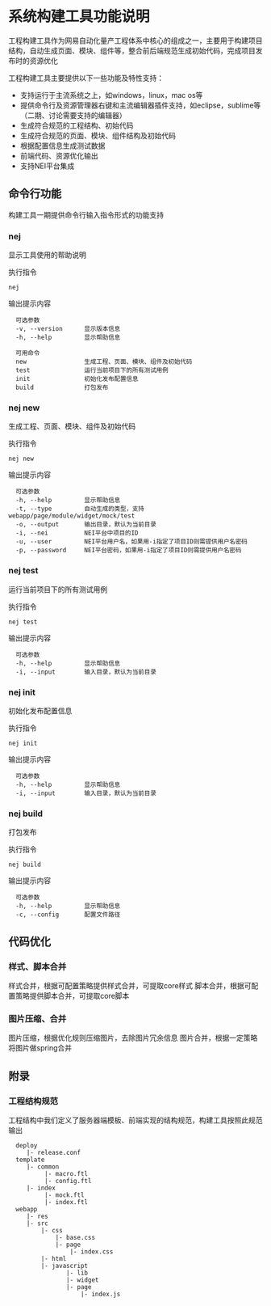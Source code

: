 # 系统构建工具功能说明

工程构建工具作为网易自动化量产工程体系中核心的组成之一，主要用于构建项目结构，自动生成页面、模块、组件等，整合前后端规范生成初始代码，完成项目发布时的资源优化

工程构建工具主要提供以下一些功能及特性支持：

* 支持运行于主流系统之上，如windows，linux，mac os等
* 提供命令行及资源管理器右键和主流编辑器插件支持，如eclipse，sublime等（二期、讨论需要支持的编辑器）
* 生成符合规范的工程结构、初始代码
* 生成符合规范的页面、模块、组件结构及初始代码
* 根据配置信息生成测试数据
* 前端代码、资源优化输出
* 支持NEI平台集成

## 命令行功能

构建工具一期提供命令行输入指令形式的功能支持

### nej

显示工具使用的帮助说明

执行指令

```batch
nej
```

输出提示内容

```
  可选参数
  -v, --version      显示版本信息
  -h, --help         显示帮助信息
  
  可用命令
  new                生成工程、页面、模块、组件及初始代码
  test               运行当前项目下的所有测试用例
  init               初始化发布配置信息
  build              打包发布
```

### nej new

生成工程、页面、模块、组件及初始代码

执行指令

```batch
nej new
```

输出提示内容

```
  可选参数
  -h, --help         显示帮助信息
  -t, --type         自动生成的类型，支持webapp/page/module/widget/mock/test
  -o, --output       输出目录，默认为当前目录
  -i, --nei          NEI平台中项目的ID
  -u, --user         NEI平台用户名，如果用-i指定了项目ID则需提供用户名密码
  -p, --password     NEI平台密码，如果用-i指定了项目ID则需提供用户名密码
```

### nej test

运行当前项目下的所有测试用例

执行指令

```batch
nej test
```

输出提示内容

```
  可选参数
  -h, --help         显示帮助信息
  -i, --input        输入目录，默认为当前目录
```

### nej init

初始化发布配置信息

执行指令

```batch
nej init
```

输出提示内容

```
  可选参数
  -h, --help         显示帮助信息
  -i, --input        输入目录，默认为当前目录
```

### nej build

打包发布

执行指令

```batch
nej build
```

输出提示内容

```
  可选参数
  -h, --help         显示帮助信息
  -c, --config       配置文件路径
```

## 代码优化

### 样式、脚本合并

样式合并，根据可配置策略提供样式合并，可提取core样式
脚本合并，根据可配置策略提供脚本合并，可提取core脚本

### 图片压缩、合并

图片压缩，根据优化规则压缩图片，去除图片冗余信息
图片合并，根据一定策略将图片做spring合并

## 附录

### 工程结构规范

工程结构中我们定义了服务器端模板、前端实现的结构规范，构建工具按照此规范输出

``` 
  deploy
     |- release.conf
  template
     |- common
          |- macro.ftl
          |- config.ftl
     |- index
          |- mock.ftl
          |- index.ftl
  webapp
     |- res
     |- src
         |- css
             |- base.css
             |- page
                 |- index.css
         |- html
         |- javascript
                |- lib
                |- widget
                |- page
                    |- index.js
```








